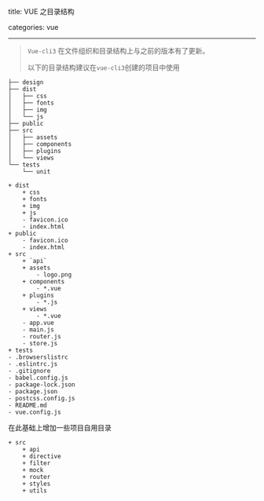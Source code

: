 title: VUE 之目录结构

categories: vue

------

> `Vue-cli3` 在文件组织和目录结构上与之前的版本有了更新。
>
> 以下的目录结构建议在`vue-cli3`创建的项目中使用

```shell
├── design
├── dist
│   ├── css
│   ├── fonts
│   ├── img
│   └── js
├── public
├── src
│   ├── assets
│   ├── components
│   ├── plugins
│   └── views
└── tests
    └── unit

+ dist
	+ css
	+ fonts
	+ img
	+ js
	- favicon.ico
	- index.html
+ public
	- favicon.ico
	- index.html
+ src
	+ `api`
	+ assets
		- logo.png
	+ components
		- *.vue
	+ plugins
		- *.js
	+ views
		- *.vue
	- app.vue
	- main.js
	- router.js
	- store.js
+ tests
- .browserslistrc
- .eslintrc.js
- .gitignore
- babel.config.js
- package-lock.json
- package.json
- postcss.config.js
- README.md
- vue.config.js
```

在此基础上增加一些项目自用目录

```shell
+ src
	+ api
	+ directive
	+ filter
	+ mock
	+ router
	+ styles
	+ utils
```

